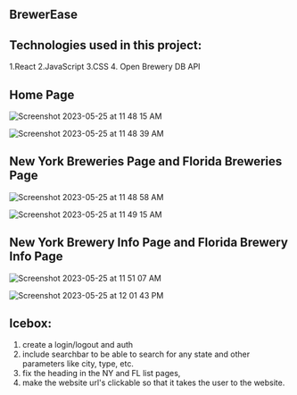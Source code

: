 ## BrewerEase

## Technologies used in this project:
1.React
2.JavaScript
3.CSS
4. Open Brewery DB API

## Home Page

![Screenshot 2023-05-25 at 11 48 15 AM](https://github.com/FernRicaurte/react-brewerease/assets/128169706/c2a1243c-e968-4d96-b63a-8c1b4cb208e6)

![Screenshot 2023-05-25 at 11 48 39 AM](https://github.com/FernRicaurte/react-brewerease/assets/128169706/b9656fe7-3d5c-42ce-a99f-ded45a146420)


## New York Breweries Page and Florida Breweries Page

![Screenshot 2023-05-25 at 11 48 58 AM](https://github.com/FernRicaurte/react-brewerease/assets/128169706/442941d0-069f-4a72-aa25-bf54e488b395)

![Screenshot 2023-05-25 at 11 49 15 AM](https://github.com/FernRicaurte/react-brewerease/assets/128169706/1c0327ad-2846-41be-b839-87146b304694)


## New York Brewery Info Page and Florida Brewery Info Page

![Screenshot 2023-05-25 at 11 51 07 AM](https://github.com/FernRicaurte/react-brewerease/assets/128169706/83158f05-30a4-4489-bd62-3b187b967d15)

![Screenshot 2023-05-25 at 12 01 43 PM](https://github.com/FernRicaurte/react-brewerease/assets/128169706/00021809-f601-4b20-9e5c-54618e847a03)


## Icebox:

1. create a login/logout and auth
2. include searchbar to be able to search for any state and other parameters like city, type, etc.
3. fix the heading in the NY and FL list pages,
4. make the website url's clickable so that it takes the user to the website.



